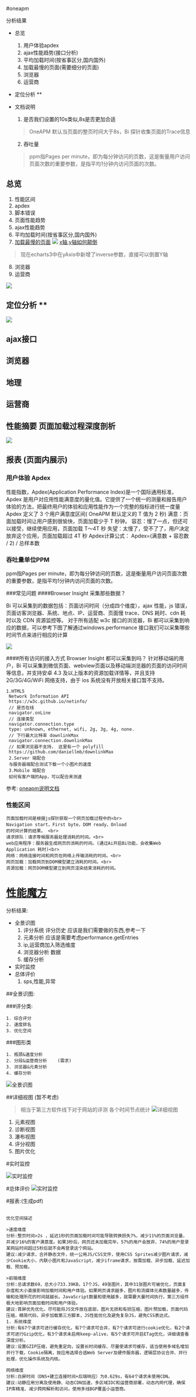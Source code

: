 #oneapm

分析结果
- 总览
    1. 用户体验apdex
    4. ajax性能趋势(接口分析)
    5. 平均加载时间(按省事区分,国内国外)
    6. 加载最慢的页面(需要细分的页面)
    7. 浏览器
    8. 运营商
- 定位分析 ** 

- 文档说明
    1. 是否我们设置的10s类似,8s是否更加合适
    >OneAPM 默认当页面的整页时间大于8s，Bi 探针收集页面的Trace信息
    2. 吞吐量
    >ppm指Pages per minute，即为每分钟访问的页数，这是衡量用户访问页面次数的重要参数，是指平均1分钟内访问页面的次数。





## 总览
1. 性能区间
2. apdex  
3. 脚本错误
4. 页面性能趋势
5. ajax性能趋势
6. 平均加载时间(按省事区分,国内国外)
7. [加载最慢的页面](https://rum.oneapm.com/tpm/account/723/browser/2284838/pageviewReady/#/trace/256188/start/1504258496569)
![](photos/performance/加载最慢的页面.png)
[x轴,y轴如何颠倒]()
>现在echarts3中在yAxis中新增了inverse参数，直接可以倒置Y轴
8. 浏览器
9. 运营商

![](photos/performance/总览.png)
## 定位分析 **
![](photos/performance/定位分析.png)
## ajax接口
## 浏览器
## 地理
## 运营商
## 性能摘要 页面加载过程深度剖析
![](photos/performance/性能摘要.png)
## 报表 (页面内展示)




### 用户体验 Apdex
性能指数，Apdex(Application Performance Index)是一个国际通用标准，Apdex 是用户对应用性能满意度的量化值。它提供了一个统一的测量和报告用户体验的方法，把最终用户的体验和应用性能作为一个完整的指标进行统一度量
Apdex 定义了 3 个用户满意度区间( OneAPM 默认定义的 T 值为 2 秒)
满意：页面加载时间让用户感到很愉快，页面加载少于 T 秒钟。
容忍：慢了一点，但还可以接受，继续使用应用，页面加载 T～4T 秒
失望：太慢了，受不了了，用户决定放弃这个应用，页面加载超过 4T 秒
Apdex计算公式： Apdex=(满意数 + 容忍数 / 2) / 总样本数

### 吞吐量单位PPM
ppm指Pages per minute，即为每分钟访问的页数，这是衡量用户访问页面次数的重要参数，是指平均1分钟内访问页面的次数。

###常见问题
####Browser Insight 采集那些数据？

Bi 可以采集到的数据包括：页面访问时间（分成四个维度），ajax 性能，js 错误，页面访客浏览器、系统、地点、IP、运营商、页面慢 trace、DNS 耗时、cdn 耗时以及 CDN 资源监控等。
对于所有适配 w3c 接口的浏览器，Bi 都可以采集到响应的数据，可以参考下图了解通过windows.performance 接口我们可以采集哪些时间节点来进行相应的计算

![](https://oneapm.kf5.com/attachments/download/429518/00156977d9b85170b86aa49d07f5b60/)

####所有访问的接入方式 Browser Insight 都可以采集到吗？
针对移动端的用户，Bi 可以采集到微信页面、webview页面以及移动端浏览器的页面的访问时间等信息，并支持安卓 4.3 及以上版本的资源加载详情等，并且支持 2G/3G/4G/WiFi 网络支持，由于 ios 系统没有开放相关接口暂不支持。
```
1.HTML5
 Network Information API
 https://w3c.github.io/netinfo/
 // 是否在线
 navigator.onLine
 // 连接类型
 navigator.connection.type
 type: unknown, ethernet, wifi, 2g, 3g, 4g, none.
 // 下行最大比特率 downlinkMax
 navigator.connection.downlinkMax
 // 如果浏览器不支持， 这里有一个 polyfill
 https://github.com/daniellmb/downlinkMax
 2.Server 端配合
 与服务器端配合测试下载一个小图片的速度
 3.Mobile 端配合
 如何有客户端的App，可以配合来测速
```
参考: [oneapm说明文档](https://rum.oneapm.com/tpm/account/723/beacon/applist#/?JSESSIONID=3ef783ee-2caa-468c-839a-a86e2d4dc1bb)

### 性能区间
```
页面加载时间是根据js探针获取一个网页加载过程中的<br>
Navigation start，First byte，DOM ready，Onload
的时间计算的结果。 <br>
请求排队：请求等候服务器处理消耗的时间。<br>
web应用程序：服务器生成网页的消耗的时间。(通过Ai开启Bi功能，会收集Web Application 耗时)<br>
网络：网络连接时间和网页在网络上传输消耗的时间。<br>
网页加载：加载网页到DOM模型建立消耗的时间。<br>
资源加载：网页DOM模型建立到网页渲染结束消耗的时间。
```


# [性能魔方](http://www.mmtrix.com/evaluate/result/testid/3daa7745bb0f13d9ff7847108084d499)

分析结果:

- 全景识图
    1. 评分系统  评分历史 应该是我们需要做的东西,参考一下 
    2. 元素分析   应该是需要考虑performance.getEntries
    3. ip,运营商加入筛选维度
    4. 浏览器分析  数据
    5. 缓存分析
- 实时监控 
- 总体评价
    1. sps,性能,异常
      
      
##全景识图:

###评分类:
```
1. 综合评分
2. 速度排名
3. 优化空间
```
###图形类
```
1. 瓶颈&速度分析
2. 分段&运营商分析    (需求)
3. 浏览器&元素分析
4. 缓存分析
```

![全景识图](photos/performance/1504363990233.jpg)

##详细视图 (暂不考虑)
>相当于第三方软件线下对于网站的评测
各个时间节点统计
![详细视图](photos/performance/详细视图_.png)

1. 元素视图
2. 诊断视图
3. 瀑布视图
4. 评分视图
5. 图片优化

#实时监控

![实时监控](photos/performance/实时监控.png)

#总体评价
![实时监控](photos/performance/总体评价.png)

#报表:(生成pdf)




```text

优化空间描述

>速度维度
分析:整页时间>2s ，延迟1秒的页面加载时间可能导致转换损失7%，减少11%的页面浏览量，并减少16%的客户满意度。如果3秒后，网页还未加载完毕，57%的用户会放弃，74%的用户登录某网站时间超过5秒后就不会再登录这个网站。
建议:减少请求，合并静态文件，统一公用JS/CSS文件，使用CSS Sprites减少图片请求，减少Cookie大小，内联小图片和JavaScript，减少iframe请求，按需加载、异步加载、延迟加载、预加载。

>前端维度
分析:总请求数69，总大小733.39KB，17个JS，49张图片，其中31张图片可被优化，页面复杂度和大小直接影响加载时间和用户体验。如果网页请求越多，图片和流媒体元素数量越多，传输和处理所花的时间就越长。JavaScript数量和使用越多，就需要大量时间执行，第三方组件极大地影响页面加载时间和用户体验。
建议:首屏优先优化，尽可能将JS文件放在底部，图片无损和有损压缩，图片预加载，页面代码压缩，精简代码，异步加载第三方脚本，JS性能优化及避免复杂JS，避免CSS表达式。
1. 系统维度
分析:有67个请求可进行缓存优化，有7个请求可合并，有7个请求可进行cookie优化，有2个请求可进行Gzip优化，有3个请求未启用keep-alive，有5个请求可开启ETag优化，详细请查看深度分析。
建议:设置GZIP压缩，避免重定向，设置长时间缓存、尽量使请求可缓存，适当使用多域名增加并行下载，Cookie隔离，按应用选择合适Web Server及硬件服务器，逻辑层协议合并、并行处理，优化操作系统及内核。

网络维度
分析:白屏时间（DNS+建立连接时间+后端响应）为0.629s，有64个请求未使用CDN。
建议:动静应用分离及使用静、动态CDN加速，多区域IDC和运营商部署，动态内网代理，确保IP库精准、减少跨网解析和访问，使用多线BGP覆盖小运营商。
```




